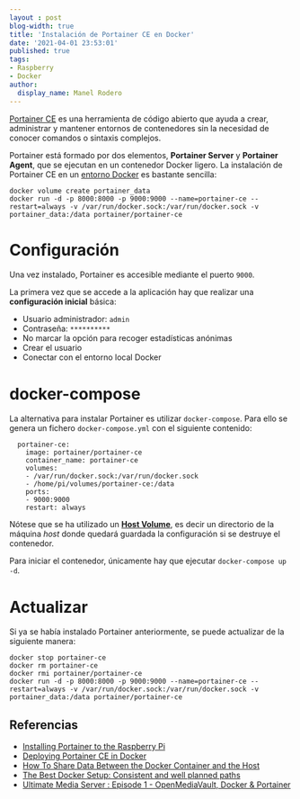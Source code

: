 ```yaml
---
layout : post
blog-width: true
title: 'Instalación de Portainer CE en Docker'
date: '2021-04-01 23:53:01'
published: true
tags:
- Raspberry
- Docker
author:
  display_name: Manel Rodero
---
```


[Portainer CE](https://www.portainer.io/products/community-edition) es una herramienta de código abierto que ayuda a crear, administrar y mantener entornos de contenedores sin la necesidad de conocer comandos o sintaxis complejos.

Portainer está formado por dos elementos, **Portainer Server** y **Portainer Agent**, que se ejecutan en un contenedor Docker ligero. La instalación de Portainer CE en un [entorno Docker](https://documentation.portainer.io/v2.0/deploy/ceinstalldocker/) es bastante sencilla:

```
docker volume create portainer_data
docker run -d -p 8000:8000 -p 9000:9000 --name=portainer-ce --restart=always -v /var/run/docker.sock:/var/run/docker.sock -v portainer_data:/data portainer/portainer-ce
```

# Configuración

Una vez instalado, Portainer es accesible mediante el puerto `9000`.

La primera vez que se accede a la aplicación hay que realizar una **configuración inicial** básica:

* Usuario administrador: `admin`
* Contraseña: `**********`
* No marcar la opción para recoger estadísticas anónimas
* Crear el usuario
* Conectar con el entorno local Docker

# docker-compose

La alternativa para instalar Portainer es utilizar `docker-compose`. Para ello se genera un fichero `docker-compose.yml` con el siguiente contenido:

```
  portainer-ce:
    image: portainer/portainer-ce
    container_name: portainer-ce
    volumes:
    - /var/run/docker.sock:/var/run/docker.sock
    - /home/pi/volumes/portainer-ce:/data
    ports:
    - 9000:9000
    restart: always
```

Nótese que se ha utilizado un [**Host Volume**](https://www.digitalocean.com/community/tutorials/how-to-share-data-between-the-docker-container-and-the-host), es decir un directorio de la máquina _host_ donde quedará guardada la configuración si se destruye el contenedor.

Para iniciar el contenedor, únicamente hay que ejecutar `docker-compose up -d`.

# Actualizar

Si ya se había instalado Portainer anteriormente, se puede actualizar de la siguiente manera:

```
docker stop portainer-ce
docker rm portainer-ce
docker rmi portainer/portainer-ce
docker run -d -p 8000:8000 -p 9000:9000 --name=portainer-ce --restart=always -v /var/run/docker.sock:/var/run/docker.sock -v portainer_data:/data portainer/portainer-ce
```

## Referencias

* [Installing Portainer to the Raspberry Pi](https://pimylifeup.com/raspberry-pi-portainer/)
* [Deploying Portainer CE in Docker](https://documentation.portainer.io/v2.0/deploy/ceinstalldocker/)
* [How To Share Data Between the Docker Container and the Host](https://www.digitalocean.com/community/tutorials/how-to-share-data-between-the-docker-container-and-the-host)
* [The Best Docker Setup: Consistent and well planned paths](https://wiki.servarr.com/docker-guide#consistent-and-well-planned-paths)
* [Ultimate Media Server : Episode 1 - OpenMediaVault, Docker & Portainer](https://youtu.be/ZLa5NGPKQv0?list=PLhMI0SExGwfAdXDmYJ9jt_SxjkEfcUwEB)
